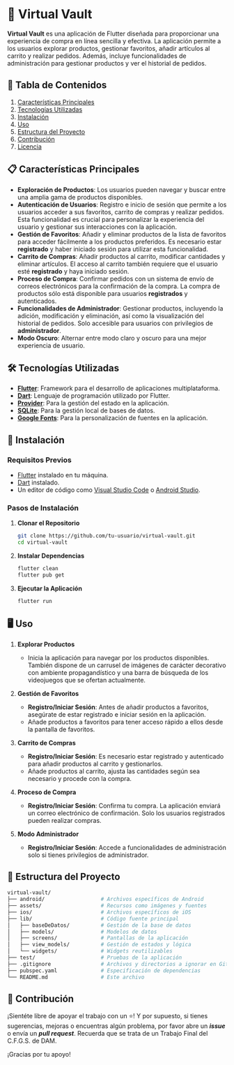 # 📱 Virtual Vault

**Virtual Vault** es una aplicación de Flutter diseñada para proporcionar una experiencia de compra en línea sencilla y efectiva. La aplicación permite a los usuarios explorar productos, gestionar favoritos, añadir artículos al carrito y realizar pedidos. Además, incluye funcionalidades de administración para gestionar productos y ver el historial de pedidos.

## 📂 Tabla de Contenidos

1. [Características Principales](#características-principales)
2. [Tecnologías Utilizadas](#tecnologías-utilizadas)
3. [Instalación](#instalación)
4. [Uso](#uso)
5. [Estructura del Proyecto](#estructura-del-proyecto)
6. [Contribución](#contribución)
7. [Licencia](#licencia)

## 📋 Características Principales

* **Exploración de Productos**: Los usuarios pueden navegar y buscar entre una amplia gama de productos disponibles.
* **Autenticación de Usuarios**: Registro e inicio de sesión que permite a los usuarios acceder a sus favoritos, carrito de compras y realizar pedidos. Esta funcionalidad es crucial para personalizar la experiencia del usuario y gestionar sus interacciones con la aplicación.
* **Gestión de Favoritos**: Añadir y eliminar productos de la lista de favoritos para acceder fácilmente a los productos preferidos. Es necesario estar **registrado** y haber iniciado sesión para utilizar esta funcionalidad.
* **Carrito de Compras**: Añadir productos al carrito, modificar cantidades y eliminar artículos. El acceso al carrito también requiere que el usuario esté **registrado** y haya iniciado sesión.
* **Proceso de Compra**: Confirmar pedidos con un sistema de envío de correos electrónicos para la confirmación de la compra. La compra de productos sólo está disponible para usuarios **registrados** y autenticados.
* **Funcionalidades de Administrador**: Gestionar productos, incluyendo la adición, modificación y eliminación, así como la visualización del historial de pedidos. Solo accesible para usuarios con privilegios de **administrador**.
* **Modo Oscuro**: Alternar entre modo claro y oscuro para una mejor experiencia de usuario.

## 🛠️ Tecnologías Utilizadas

- **[Flutter](https://flutter.dev/)**: Framework para el desarrollo de aplicaciones multiplataforma.
- **[Dart](https://dart.dev/)**: Lenguaje de programación utilizado por Flutter.
- **[Provider](https://pub.dev/packages/provider)**: Para la gestión del estado en la aplicación.
- **[SQLite](https://pub.dev/packages/sqflite)**: Para la gestión local de bases de datos.
- **[Google Fonts](https://pub.dev/packages/google_fonts)**: Para la personalización de fuentes en la aplicación.

## 🚀 Instalación

### Requisitos Previos

- [Flutter](https://flutter.dev/docs/get-started/install) instalado en tu máquina.
- [Dart](https://dart.dev/get-dart) instalado.
- Un editor de código como [Visual Studio Code](https://code.visualstudio.com/) o [Android Studio](https://developer.android.com/studio).

### Pasos de Instalación

1. **Clonar el Repositorio**
   ```bash
   git clone https://github.com/tu-usuario/virtual-vault.git
   cd virtual-vault

2. **Instalar Dependencias**
   ```bash
   flutter clean
   flutter pub get

3. **Ejecutar la Aplicación**
   ```bash
   flutter run

## 🖥️ Uso

1. **Explorar Productos**
   * Inicia la aplicación para navegar por los productos disponibles. También dispone de un carrusel de imágenes de carácter decorativo con ambiente propagandístico y una barra de búsqueda de los videojuegos que se ofertan actualmente.

2. **Gestión de Favoritos**
   * **Registro/Iniciar Sesión**: Antes de añadir productos a favoritos, asegúrate de estar registrado e iniciar sesión en la aplicación.
   * Añade productos a favoritos para tener acceso rápido a ellos desde la pantalla de favoritos.

3. **Carrito de Compras**
   * **Registro/Iniciar Sesión**: Es necesario estar registrado y autenticado para añadir productos al carrito y gestionarlos.
   * Añade productos al carrito, ajusta las cantidades según sea necesario y procede con la compra.

4. **Proceso de Compra**
   * **Registro/Iniciar Sesión**: Confirma tu compra. La aplicación enviará un correo electrónico de confirmación. Solo los usuarios registrados pueden realizar compras.

5. **Modo Administrador**
   * **Registro/Iniciar Sesión**: Accede a funcionalidades de administración solo si tienes privilegios de administrador.

## 📁 Estructura del Proyecto
```bash
virtual-vault/
├── android/                  # Archivos específicos de Android
├── assets/                   # Recursos como imágenes y fuentes
├── ios/                      # Archivos específicos de iOS
├── lib/                      # Código fuente principal
│   ├── baseDeDatos/          # Gestión de la base de datos
│   ├── models/               # Modelos de datos
│   ├── screens/              # Pantallas de la aplicación
│   ├── view_models/          # Gestión de estados y lógica
│   └── widgets/              # Widgets reutilizables
├── test/                     # Pruebas de la aplicación
├── .gitignore                # Archivos y directorios a ignorar en Git
├── pubspec.yaml              # Especificación de dependencias
└── README.md                 # Este archivo
```

## 🤝 Contribución

¡Sientéte libre de apoyar el trabajo con un ⭐! Y por supuesto, si tienes sugerencias, mejoras o encuentras algún problema, por favor abre un ***issue*** o envía un ***pull request***.
Recuerda que se trata de un Trabajo Final del C.F.G.S. de DAM.

¡Gracias por tu apoyo!

